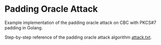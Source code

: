 # Padding Oracle Attack

Example implementation of the padding oracle attack on CBC with PKCS#7 padding in Golang.

Step-by-step reference of the padding oracle attack algorithm [attack.txt](./attack.txt).

